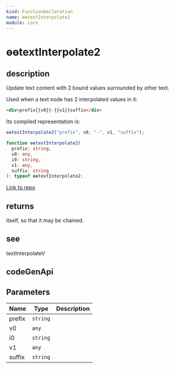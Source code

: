 ```yaml
---
kind: FunctionDeclaration
name: ɵɵtextInterpolate2
module: core
---
```


# ɵɵtextInterpolate2

## description

Update text content with 2 bound values surrounded by other text.

Used when a text node has 2 interpolated values in it:

```html
<div>prefix{{v0}}-{{v1}}suffix</div>
```

Its compiled representation is:

```ts
ɵɵtextInterpolate2("prefix", v0, "-", v1, "suffix");
```

```ts
function ɵɵtextInterpolate2(
  prefix: string,
  v0: any,
  i0: string,
  v1: any,
  suffix: string
): typeof ɵɵtextInterpolate2;
```

[Link to repo](https://github.com/timdeschryver/angular/blob/master/packages/core/src/render3/instructions/text_interpolation.ts#L89-L97)

## returns

itself, so that it may be chained.

## see

textInterpolateV

## codeGenApi

## Parameters

| Name   | Type     | Description |
| ------ | -------- | ----------- |
| prefix | `string` |             |
| v0     | `any`    |             |
| i0     | `string` |             |
| v1     | `any`    |             |
| suffix | `string` |             |
